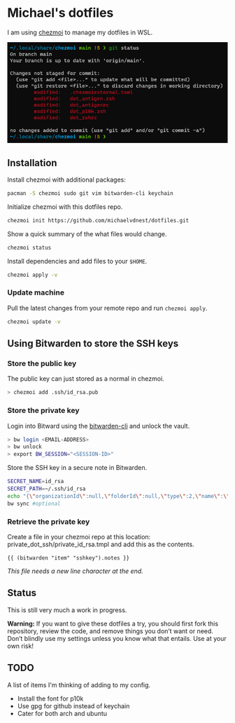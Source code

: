 # Michael's dotfiles

I am using [chezmoi] to manage my dotfiles in WSL.

![Screenshot of my shell prompt](images/shell.png)

## Installation

Install chezmoi with additional packages:

```sh
pacman -S chezmoi sudo git vim bitwarden-cli keychain
```

Initialize chezmoi with this dotfiles repo.

```sh
chezmoi init https://github.com/michaelvdnest/dotfiles.git
```

Show a quick summary of the what files would change.

```sh
chezmoi status
```

Install dependencies and add files to your `$HOME`.

```sh
chezmoi apply -v
```

### Update machine

Pull the latest changes from your remote repo and run `chezmoi apply`.

```sh
chezmoi update -v
```

## Using Bitwarden to store the SSH keys

### Store the public key

The public key can just stored as a normal in chezmoi. 

```sh
> chezmoi add .ssh/id_rsa.pub
```

### Store the private key

Login into Bitward using the [bitwarden-cli] and unlock the vault. 

```sh
> bw login <EMAIL-ADDRESS>
> bw unlock
> export BW_SESSION="<SESSION-ID>"
```

Store the SSH key in a secure note in Bitwarden.

```sh
SECRET_NAME=id_rsa
SECRET_PATH=~/.ssh/id_rsa
echo "{\"organizationId\":null,\"folderId\":null,\"type\":2,\"name\":\"${SECRET_NAME}\",\"notes\":\"$(sed -e ':a' -e 'N' -e '$!ba' -e 's/\n/\\\\n/g' ${SECRET_PATH})\",\"favorite\":false,\"fields\":[],\"login\":null,\"secureNote\":{\"type\":0},\"card\":null,\"identity\":null}"
bw sync #optional
```

### Retrieve the private key

Create a file in your chezmoi repo at this location: private_dot_ssh/private_id_rsa.tmpl and add this as the contents. 

```
{{ (bitwarden "item" "sshkey").notes }}

```

*This file needs a new line character at the end.*

## Status

This is still very much a work in progress. 

**Warning:** If you want to give these dotfiles a try, you should first fork this repository, review the code, and remove things you don’t want or need. Don’t blindly use my settings unless you know what that entails. Use at your own risk!

## TODO

A list of items I'm thinking of adding to my config.

- Install the font for p10k
- Use gpg for github instead of keychain
- Cater for both arch and ubuntu

[chezmoi]: https://www.chezmoi.io/ "chezmoi"
[bitwarden-cli]: https://github.com/bitwarden/cli "Bitwarden CLI"
